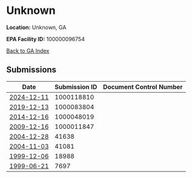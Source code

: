 # Unknown

**Location:** Unknown, GA

**EPA Facility ID:** 100000096754

[Back to GA Index](../../index.md)

## Submissions

| Date | Submission ID | Document Control Number |
|------|--------------|-------------------------|
| [2024-12-11](submissions/1000118810.md) | 1000118810 |  |
| [2019-12-13](submissions/1000083804.md) | 1000083804 |  |
| [2014-12-16](submissions/1000048019.md) | 1000048019 |  |
| [2009-12-16](submissions/1000011847.md) | 1000011847 |  |
| [2004-12-28](submissions/41638.md) | 41638 |  |
| [2004-11-03](submissions/41081.md) | 41081 |  |
| [1999-12-06](submissions/18988.md) | 18988 |  |
| [1999-06-21](submissions/7697.md) | 7697 |  |
